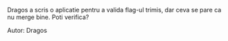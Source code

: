 Dragos a scris o aplicatie pentru a valida flag-ul trimis, dar ceva se pare ca nu merge bine. Poti verifica?

Autor: Dragos